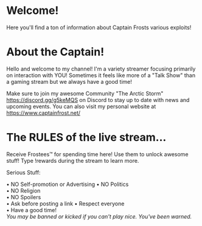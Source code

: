 # Welcome!
Here you'll find a ton of information about Captain Frosts various exploits!

# About the Captain!
Hello and welcome to my channel!
I'm a variety streamer focusing primarily on interaction with YOU! Sometimes it feels like more of a "Talk Show" than a gaming stream but we always have a good time!

Make sure to join my awesome Community "The Arctic Storm" https://discord.gg/g5keMQS on Discord to stay up to date with news and upcoming events. 
You can also visit my personal website at https://www.captainfrost.net/

# The RULES of the live stream...
Receive Frostees™ for spending time here! Use them to unlock awesome stuff! Type !rewards during the stream to learn more.

Serious Stuff:

• NO Self-promotion or Advertising 
• NO Politics   
• NO Religion  
• NO Spoilers        
• Ask before posting a link
• Respect everyone          
• Have a good time!          
*You may be banned or kicked if you can't play nice. You've been warned.* 
